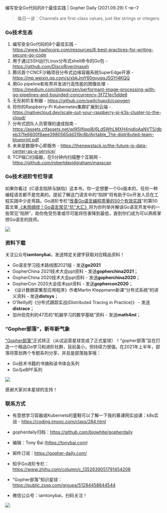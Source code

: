 编写安全Go代码的8个最佳实践 | Gopher Daily (2021.09.29) ʕ◔ϖ◔ʔ

>每日一谚：Channels are first-class values, just like strings or integers.

### Go技术生态

1. 编写安全Go代码的8个最佳实践 - https://www.hashicorp.com/resources/8-best-practices-for-writing-secure-go-code
2. 用于通过SSH运行Linux分布式shell命令的Go包 - https://github.com/DiscoRiver/massh
3. 腾讯首个CNCF沙箱项目分布式边缘容器系统SuperEdge开源 - https://mp.weixin.qq.com/s/xbkJmY60gyuggJ5GYI4KQQ
4. 用Go pipeline和有界并发进行高性能的图像处理 - https://medium.com/@bpoprzen/performant-image-processing-with-go-pipelines-and-bounded-concurrency-3f721ec5dde8
5. 无反射的复制器 - https://github.com/switchupcb/copygen
6. 将你的Raspberry-Pi Kubernetes集群扩展到云端 - https://nativecloud.dev/scale-out-your-raspberry-pi-k3s-cluster-to-the-cloud/
7. 分布式团队人员管理的速成指南 - https://assets.ctfassets.net/wl95ljfippl8/6LdSWhLMXH4njdloAaNVT5/dbeb37fe6600f8aee3980565dd319c8b/Airtable_The-distributed-team-blueprint.pdf
8. 未来是数据中心即服务 - https://thenewstack.io/the-future-is-data-center-as-a-service/
9. TCP端口扫描器，在5分钟内扫描整个互联网 - https://github.com/robertdavidgraham/masscan

### Go技术进阶专栏导读

如果你看过《C语言陷阱与缺陷》这本书，你一定想要一个Go版本的，任何一种编程语言都不是完美的。提前了解这门语言中的“陷阱”将有助于Go开发人员在工程实践中少走弯路。Go进阶专栏“[改善Go语⾔编程质量的50个有效实践](https://mp.weixin.qq.com/s/RThCEQOdytQxwrMP7XRTRw)”的第50篇文章[《未雨绸缪！Go语言常见“坑”大汇》](https://www.imooc.com/read/87/article/2480)将为你列举并解读Go语言开发中的一些常见“陷阱”，助你免受伤害或尽可能将伤害降到最低，直到你们成为可以熟练掌控Go语言的技师。

![](http://image.tonybai.com/img/202011/go-column-pgo-with-qr-and-text.png)


### 资料下载

关注公众号**iamtonybai**，发送特定关键字获取对应精品资料！

* Go语言学习技术路线图2021版 - 发送**go2021**
* GopherChina 2021技术大会ppt资料 - 发送**gopherchina2021**；
* GopherChina 2020技术大会ppt资料 - 发送**gopherchina2020**；
* GopherCon 2020大会技术ppt资料 - 发送**gophercon2020**；
* 《设计数据密集型应用程序》作者Martin Kleppmann新课“分布式系统”的讲义资料 - 发送**distsys**；
* O'Reilly的《分布式跟踪实战(Distributed Tracing in Practice)》 - 发送**distrace**；
* 加州伯克利的47页的“机器学习的数学基础”资料 - 发送**math4ml**；

### “Gopher部落”，新年新气象

[“Gopher部落”](https://mp.weixin.qq.com/s/jUqAL7hf2GmMun64BJufEA)正式转正（从试运营星球变成了正式星球）！“gopher部落”旨在打造一个精品Go学习和进阶社群，目前虽小，但持续力很强。在2021年上半年，部落将策划两个专题系列分享，并且是部落独享哦：

* Go技术书籍的书摘和读书体会系列
* Go与eBPF系列

![](http://image.tonybai.com/img/202103/gopher-tribe-zsxq-card.png)

感谢大家对本星球的支持！

### 联系方式

* 有意想学习容器或Kubernets的童鞋可以了解一下我的慕课网实战课：k8s实战 - https://coding.imooc.com/class/284.html
* gopherdaily归档：https://github.com/bigwhite/gopherdaily

* 编辑：Tony Bai (https://tonybai.com)
* 邮件订阅：https://gopher-daily.com/
* 知乎Go进阶专栏：https://www.zhihu.com/column/c_1352639051791454208
* “Gopher部落”知识星球：https://public.zsxq.com/groups/51284458844544
* 微信公众号：iamtonybai，扫码关注！

![](http://image.tonybai.com/img/202011/qrcode_for_iamtonybai.jpg)

